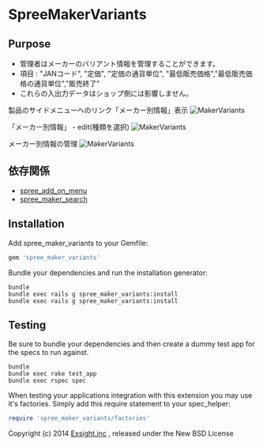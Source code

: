 SpreeMakerVariants
==================

Purpose
-------
* 管理者はメーカーのバリアント情報を管理することができます。
* 項目 : "JANコード", "定価", "定価の通貨単位", "最低販売価格","最低販売価格の通貨単位","販売終了"
* これらの入出力データはショップ側には影響しません。

製品のサイドメニューへのリンク「メーカー別情報」表示
![MakerVariants](https://raw.githubusercontent.com/wiki/digitalm/spree_maker_variants/images/makervariants1.jpg)

「メーカー別情報」 - edit(種類を選択)
![MakerVariants](https://raw.githubusercontent.com/wiki/digitalm/spree_maker_variants/images/makervariants2.jpg)

メーカー別情報の管理
![MakerVariants](https://raw.githubusercontent.com/wiki/digitalm/spree_maker_variants/images/makervariants3.jpg)

依存関係
------------
* [spree_add_on_menu](https://github.com/digitalm/spree_add_on_menu)
* [spree_maker_search](https://github.com/digitalm/spree_maker_search)

Installation
------------

Add spree_maker_variants to your Gemfile:

```ruby
gem 'spree_maker_variants'
```

Bundle your dependencies and run the installation generator:

```shell
bundle
bundle exec rails g spree_maker_variants:install
bundle exec rails g spree_maker_variants:install
```

Testing
-------

Be sure to bundle your dependencies and then create a dummy test app for the specs to run against.

```shell
bundle
bundle exec rake test_app
bundle exec rspec spec
```

When testing your applications integration with this extension you may use it's factories.
Simply add this require statement to your spec_helper:

```ruby
require 'spree_maker_variants/factories'
```

Copyright (c) 2014 [Exsight.inc](http://www.exsight.co.jp/) , released under the New BSD License